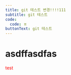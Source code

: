 ```yaml
---
title: git 테스트 변경!!!!111
subtitle: git 테스트
code:
  code: ㅍ
buttonText: git 테스트
---
```

<style>

.ttt {border:2px solid red}

.test {

color:red

}

</style>

<div  id="ttt">

<h1>asdffasdfas</h2>

<div class="test">test</div>

</div>

![]()
